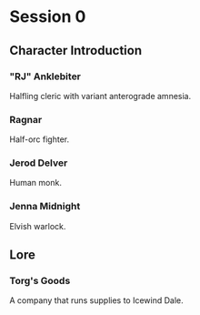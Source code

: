 
# Session 0
## Character Introduction
### "RJ" Anklebiter
Halfling cleric with variant anterograde amnesia.

### Ragnar
Half-orc fighter.

### Jerod Delver
Human monk.

### Jenna Midnight
Elvish warlock.

## Lore
### Torg's Goods
A company that runs supplies to Icewind Dale.
